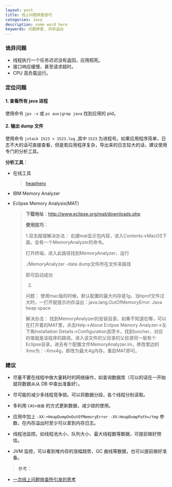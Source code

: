 ```yaml
---
layout: post
title: 线上问题排查技巧
categories: Java
description: some word here
keywords: 问题排查, 内存溢出
---
```

### 诡异问题
- 线程执行一个任务迟迟没有返回，应用假死。
- 接口响应缓慢，甚至请求超时。
- CPU 高负载运行。


### 定位问题
####    1. 查看所有 java 进程
使用命令 `jps -v` 或 `ps aux|grep java` 找到应用的 pid。

#### 2. 输出 dump 文件
使用命令 `jstack 1523 > 1523.log` ,其中 `1523` 为进程号。如果应用程序简单，日志不大的话可直接查看，但是若应用程序复杂，导出来的日志较大的话，建议使用专门的分析工具。

**分析工具**：

- 在线工具

  > [heaphero](https://heaphero.io/index.jsp)

- IBM Memory Analyzer

- Eclipse Memory Analysis(MAT)

  > **下载地址**：http://www.eclipse.org/mat/downloads.php
  >
  > **使用技巧**：
  >
  > 1.双击报错解决办法：
  > 右键mat显示包内容，进入Contents->MacOS下面，会有一个MemoryAnalyzer的命令。
  >
  > 打开终端，进入此路径找到MemoryAnalyzer，运行
  >
  > ./MemoryAnalyzer -data dump文件所在文件夹路径
  >
  > 即可启动成功
  >
  > 2.
  > 问题：
  > 使用mac版的时候，默认配置的最大内存是1g，当hprof文件过大时，一打开就提示内存溢出：java.lang.OutOfMemoryError: Java heap space
  >
  > 解决办法： 
  > 找到MemoryAnalyzer的安装目录，如果不知道在哪，可以在打开着的MAT里，点击Help->About Eclipse Memory Analyzer->左下角Installation Details->Configuration选项卡，找到luncher，对应的值就是该程序的路径。进入该文件的父目录的父目录同一层有个Eclipse目录，进去有个配置文件MemoryAnalyzer.ini，修改里边的Xms为：-Xmx4g，即改为最大4g内存。重启MAT即可。

### 建议

- 尽量不要在线程中做大量耗时的网络操作，如查询数据库（可以的话在一开始就将数据从从 DB 中查出准备好）。

- 尽可能的减少多线程竞争锁。可以将数据分段，各个线程分别读取。

- 多利用 `CAS+自旋` 的方式更新数据，减少锁的使用。

- 应用中加上 `-XX:+HeapDumpOnOutOfMemoryError -XX:HeapDumpPath=/tmp` 参数，在内存溢出时至少可以拿到内存日志。

- 线程池监控。如线程池大小、队列大小、最大线程数等数据，可提前做好预估。

- JVM 监控，可以看到堆内存的涨幅趋势，GC 曲线等数据，也可以提前做好准备。

>参考：
- [一次线上问题排查所引发的思考](https://www.jianshu.com/p/7c84f1179167)
